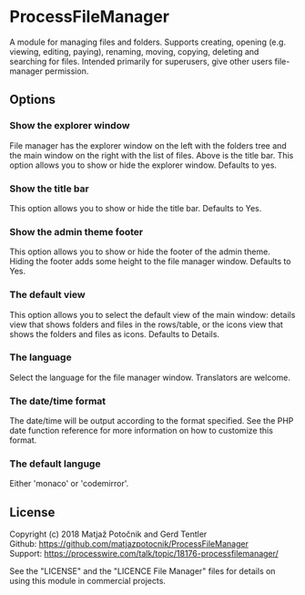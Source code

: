 # ProcessFileManager

A module for managing files and folders. Supports creating, opening (e.g. viewing, editing, paying),
renaming, moving, copying, deleting and searching for files. Intended primarily for superusers, 
give other users file-manager permission.

## Options

### Show the explorer window
File manager has the explorer window on the left with the folders tree and the main window on the right with the list of files. Above is the title bar. This option allows you to show or hide the explorer window. Defaults to yes.

### Show the title bar
This option allows you to show or hide the title bar. Defaults to Yes.

### Show the admin theme footer
This option allows you to show or hide the footer of the admin theme. Hiding the footer adds some height to the file manager window. Defaults to Yes.

### The default view
This option allows you to select the default view of the main window: details view that shows folders and files in the rows/table, or the icons view that shows the folders and files as icons. Defaults to Details.

### The language
Select the language for the file manager window. Translators are welcome.

### The date/time format
The date/time will be output according to the format specified. See the PHP date function reference for more information on how to customize this format.

### The default languge
Either 'monaco' or 'codemirror'.

## License
Copyright (c) 2018 Matja&#382; Poto&#269;nik and Gerd Tentler  
Github: https://github.com/matjazpotocnik/ProcessFileManager  
Support: https://processwire.com/talk/topic/18176-processfilemanager/  

See the "LICENSE" and the "LICENCE File Manager" files for details on using this module in commercial projects.